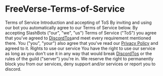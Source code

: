 # FreeVerse-Terms-of-Service

Terms of Service
Introduction and accepting of ToS
By inviting and using our bot you automatically agree to our Terms of Service below.
By accepting SlashBots ("our", "we", "us") Terms of Service ("ToS") you agree that you've agreed to [DiscordTos](https://discord.com/terms)and meet every requirement mentioned there. You ("you", "your") also agree that you've read our [Privacy Policy](https://github.com/Code-Killer-0001/FreeVerse-Privacy-Policy) and agreed to it.
Rights to use our service
You have the right to use our service as long as you don't use it in any way that would break [DiscordTos](https://discord.com/terms) or the rules of the guild ("server") you're in. We reserve the right to permanently block you from our services, deny support and/or services or report you to discord.
